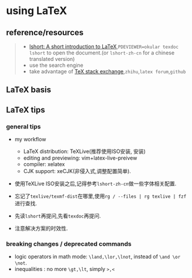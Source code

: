 # using LaTeX

## reference/resources

> - [lshort: A short introduction to LaTeX](https://www.ctan.org/tex-archive/info/lshort/),`PDEVIEWER=okular texdoc lshort` to open the document.(or `lshort-zh-cn` for a chinese translated version)
> - use the search engine
> - take advantage of [TeX stack exchange](https://tex.stackexchange.com/),`zhihu`,`latex forum`,`github`

## LaTeX basis

## LaTeX tips

### general tips

- my workflow
  - LaTeX distribution: TeXLive(推荐使用ISO安装, 安装)
  - editing and previewing: vim+latex-live-preivew
  - compiler: xelatex
  - CJK support: xeCJK(非侵入式,调整配置简单).

- 使用TeXLive ISO安装之后,记得参考`lshort-zh-cn`做一些字体相关配置.
- 忘记了`texlive/texmf-dist`在哪里,使用`rg / --files | rg texlive | fzf`进行查找.
- 先读`lshort`再提问,先看`texdoc`再提问.
- 注意解决方案的时效性.

### breaking changes / deprecated commands

- logic operators in math mode: `\land,\lor,\lnot`, instead of `\and \or \not`.
- inequalities : no more `\gt,\lt`, simply `>,<`

